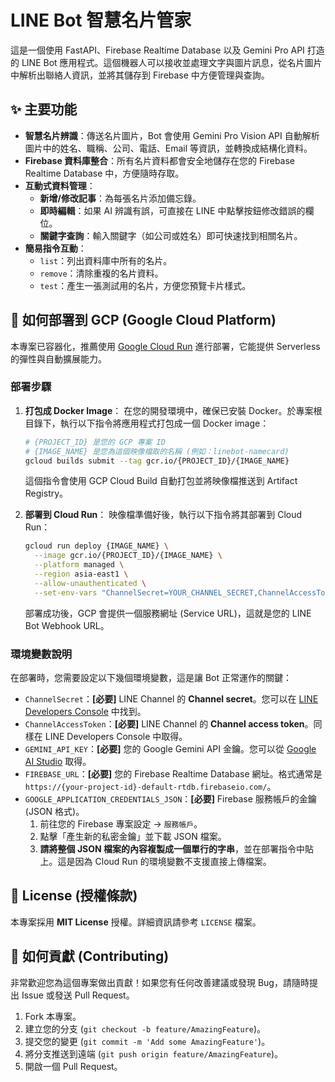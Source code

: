 # LINE Bot 智慧名片管家

這是一個使用 FastAPI、Firebase Realtime Database 以及 Gemini Pro API 打造的 LINE Bot 應用程式。這個機器人可以接收並處理文字與圖片訊息，從名片圖片中解析出聯絡人資訊，並將其儲存到 Firebase 中方便管理與查詢。

## ✨ 主要功能

*   **智慧名片辨識**：傳送名片圖片，Bot 會使用 Gemini Pro Vision API 自動解析圖片中的姓名、職稱、公司、電話、Email 等資訊，並轉換成結構化資料。
*   **Firebase 資料庫整合**：所有名片資料都會安全地儲存在您的 Firebase Realtime Database 中，方便隨時存取。
*   **互動式資料管理**：
    *   **新增/修改記事**：為每張名片添加備忘錄。
    *   **即時編輯**：如果 AI 辨識有誤，可直接在 LINE 中點擊按鈕修改錯誤的欄位。
    *   **關鍵字查詢**：輸入關鍵字（如公司或姓名）即可快速找到相關名片。
*   **簡易指令互動**：
    *   `list`：列出資料庫中所有的名片。
    *   `remove`：清除重複的名片資料。
    *   `test`：產生一張測試用的名片，方便您預覽卡片樣式。

## 🚀 如何部署到 GCP (Google Cloud Platform)

本專案已容器化，推薦使用 [Google Cloud Run](https://cloud.google.com/run) 進行部署，它能提供 Serverless 的彈性與自動擴展能力。

### 部署步驟

1.  **打包成 Docker Image**：
    在您的開發環境中，確保已安裝 Docker。於專案根目錄下，執行以下指令將應用程式打包成一個 Docker image：
    ```bash
    # {PROJECT_ID} 是您的 GCP 專案 ID
    # {IMAGE_NAME} 是您為這個映像檔取的名稱 (例如：linebot-namecard)
    gcloud builds submit --tag gcr.io/{PROJECT_ID}/{IMAGE_NAME}
    ```
    這個指令會使用 GCP Cloud Build 自動打包並將映像檔推送到 Artifact Registry。

2.  **部署到 Cloud Run**：
    映像檔準備好後，執行以下指令將其部署到 Cloud Run：
    ```bash
    gcloud run deploy {IMAGE_NAME} \
      --image gcr.io/{PROJECT_ID}/{IMAGE_NAME} \
      --platform managed \
      --region asia-east1 \
      --allow-unauthenticated \
      --set-env-vars "ChannelSecret=YOUR_CHANNEL_SECRET,ChannelAccessToken=YOUR_CHANNEL_ACCESS_TOKEN,GEMINI_API_KEY=YOUR_GEMINI_API_KEY,FIREBASE_URL=YOUR_FIREBASE_URL,GOOGLE_APPLICATION_CREDENTIALS_JSON=YOUR_FIREBASE_SERVICE_ACCOUNT_JSON"
    ```
    部署成功後，GCP 會提供一個服務網址 (Service URL)，這就是您的 LINE Bot Webhook URL。

### 環境變數說明

在部署時，您需要設定以下幾個環境變數，這是讓 Bot 正常運作的關鍵：

*   `ChannelSecret`：**[必要]** LINE Channel 的 **Channel secret**。您可以在 [LINE Developers Console](https://developers.line.biz/console/) 中找到。
*   `ChannelAccessToken`：**[必要]** LINE Channel 的 **Channel access token**。同樣在 LINE Developers Console 中取得。
*   `GEMINI_API_KEY`：**[必要]** 您的 Google Gemini API 金鑰。您可以從 [Google AI Studio](https://aistudio.google.com/app/apikey) 取得。
*   `FIREBASE_URL`：**[必要]** 您的 Firebase Realtime Database 網址。格式通常是 `https://{your-project-id}-default-rtdb.firebaseio.com/`。
*   `GOOGLE_APPLICATION_CREDENTIALS_JSON`：**[必要]** Firebase 服務帳戶的金鑰 (JSON 格式)。
    1.  前往您的 Firebase 專案設定 -> `服務帳戶`。
    2.  點擊「產生新的私密金鑰」並下載 JSON 檔案。
    3.  **請將整個 JSON 檔案的內容複製成一個單行的字串**，並在部署指令中貼上。這是因為 Cloud Run 的環境變數不支援直接上傳檔案。

## 📜 License (授權條款)

本專案採用 **MIT License** 授權。詳細資訊請參考 `LICENSE` 檔案。

## 🤝 如何貢獻 (Contributing)

非常歡迎您為這個專案做出貢獻！如果您有任何改善建議或發現 Bug，請隨時提出 Issue 或發送 Pull Request。

1.  Fork 本專案。
2.  建立您的分支 (`git checkout -b feature/AmazingFeature`)。
3.  提交您的變更 (`git commit -m 'Add some AmazingFeature'`)。
4.  將分支推送到遠端 (`git push origin feature/AmazingFeature`)。
5.  開啟一個 Pull Request。